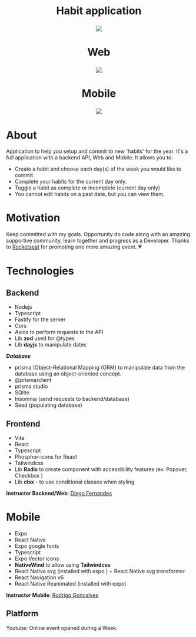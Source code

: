 <div align='center'>
<h1 align="center">Habit application</h1>

<h3 align="center"><img src="https://ik.imagekit.io/cnbmdh4b9w/oneStep_lXDHi3uR3.png?ik-sdk-version=javascript-1.4.3&updatedAt=1674571165874"/></h3>


# Web
<h3 align="center"><img src="https://ik.imagekit.io/cnbmdh4b9w/web_6XbIMS3ns.png?ik-sdk-version=javascript-1.4.3&updatedAt=1674568420129"/></h3>

# Mobile
<h3 align="center"><img src="https://ik.imagekit.io/cnbmdh4b9w/allMobile_DVqYyI-_g.png?ik-sdk-version=javascript-1.4.3&updatedAt=1674571508513"/></h3>
</div>

# About

Application to help you setup and commit to new 'habits' for the year.
It's a full application with a backend API, Web and Mobile.
It allows you to:
- Create a habit and choose each day(s) of the week you would like to commit.
- Complete your habits for the current day only. 
- Toggle a habit as complete or incomplete (current day only)
- You cannot edit habits on a past date, but you can view them. 


# Motivation
Keep committed with my goals.
Opportunity do code along with an amazing supportive community, learn together and progress as a Developer.
Thanks to [Rocketseat](https://www.instagram.com/rocketseat/?igshid=Yzg5MTU1MDY%3D) for promoting one more amazing event. 💗


# Technologies

## Backend

- Nodejs
- Typescript
- Fastify for the server
- Cors
- Axios to perform requests to the API
- Lib **zod** used for @types
- Lib **dayjs** to manipulate dates

***Database***

- prisma (Object-Relational Mapping (ORM) to manipulate data from the database using an object-oriented concept.
- @prisma/client
- prisma studio
- SQlite
- Insomnia (send requests to backend/database)
- Seed (populating database)

## Frontend
- Vite
- React
- Typescript
- Phosphor-icons for React
- Tailwindcss
- Lib **Radix** to create component with accessibility features (ex: Popover, Checkbox )
- Lib **clsx**  -  to use conditional classes when styling




**Instructor Backend/Web**: 
[Diego Fernandes](https://github.com/diego3g)


# Mobile

- Expo
- React Native
- Expo google fonts
- Typescript
- Expo Vector icons
- **NativeWind** to allow using **Tailwindcss**
 - React Native svg (installed with expo ) + React Native svg transformer
 - React Navigation v6
- React Native Reanimated (installed with expo)




**Instructor Mobile**: 
[Rodrigo Gonçalves](https://www.linkedin.com/in/rodrigo-gon%C3%A7alves-santana/)

## Platform
Youtube: Online event opened during a Week.



